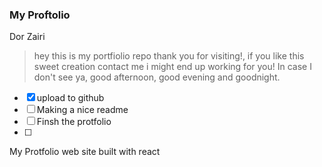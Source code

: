 ### My Proftolio

Dor Zairi
> hey this is my portfiolio repo thank you for visiting!, if you like this sweet creation contact me i might end up working for you!
> In case I don't see ya, good afternoon, good evening and goodnight. 


- [x] upload to github
- [ ] Making a nice readme
- [ ] Finsh the protfolio
- [ ] 


My Protfolio web site built with react
